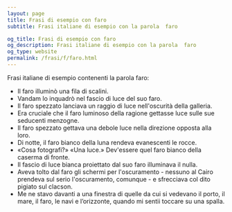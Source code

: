 ```yaml
---
layout: page
title: Frasi di esempio con faro 
subtitle: Frasi italiane di esempio con la parola  faro

og_title: Frasi di esempio con faro 
og_description: Frasi italiane di esempio con la parola  faro
og_type: website
permalink: /frasi/f/faro.html
---
```


Frasi italiane di esempio contenenti la parola faro:


- Il faro illuminò una fila di scalini.
- Vandam lo inquadrò nel fascio di luce del suo faro.
- Il faro spezzato lanciava un raggio di luce nell'oscurità della galleria.
- Era cruciale che il faro luminoso della ragione gettasse luce sulle sue seducenti menzogne.
- Il faro spezzato gettava una debole luce nella direzione opposta alla loro.
- Di notte, il faro bianco della luna rendeva evanescenti le rocce.
- «Cosa fotografi?» «Una luce.» Dev'essere quel faro bianco della caserma di fronte.
- Il fascio di luce bianca proiettato dal suo faro illuminava il nulla.
- Aveva tolto dal faro gli schermi per l'oscuramento - nessuno al Cairo prendeva sul serio l'oscuramento, comunque - e sfrecciava col dito pigiato sul clacson.
- Me ne stavo davanti a una finestra di quelle da cui si vedevano il porto, il mare, il faro, le navi e l’orizzonte, quando mi sentii toccare su una spalla.
